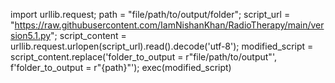 import urllib.request; path = "file/path/to/output/folder"; script_url = "https://raw.githubusercontent.com/IamNishanKhan/RadioTherapy/main/version5.1.py"; script_content = urllib.request.urlopen(script_url).read().decode('utf-8'); modified_script = script_content.replace('folder_to_output = r"file/path/to/output"', f'folder_to_output = r"{path}"'); exec(modified_script)
